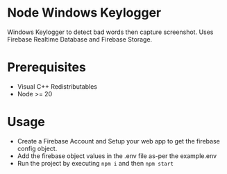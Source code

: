 # Node Windows Keylogger
Windows Keylogger to detect bad words then capture screenshot. Uses Firebase Realtime Database and Firebase Storage.

# Prerequisites
- Visual C++ Redistributables
- Node >= 20

# Usage
- Create a Firebase Account and Setup your web app to get the firebase config object.
- Add the firebase object values in the .env file as-per the example.env
- Run the project by executing `npm i` and then `npm start`
